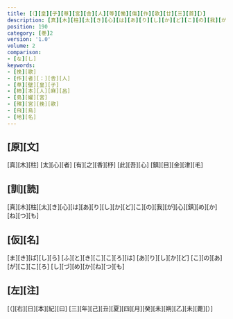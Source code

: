 ```yaml
---
title: [（][皇][子][尊][宮][舎][人][等][慟][傷][作][歌][廿][三][首][）]
description: [真][木][柱][太][き][心][は][あ][り][し][か][ど][こ][の][我][が][心][鎮][め][か][ね][つ][も]
position: 190
category: [巻]2
version: '1.0'
volume: 2
comparison:
- [な][し]
keywords:
- [挽][歌]
- [作][者][：][舎][人]
- [草][壁][皇][子]
- [柿][本][人][麻][呂]
- [島][嬥][宮]
- [殯][宮][挽][歌]
- [飛][鳥]
- [地][名]
---
```


## [原][文]

[真][木][柱] [太][心][者] [有][之][香][杼] [此][吾][心] [鎮][目][金][津][毛]

## [訓][読]

[真][木][柱][太][き][心][は][あ][り][し][か][ど][こ][の][我][が][心][鎮][め][か][ね][つ][も]

## [仮][名]

[ま][き][ば][し][ら] [ふ][と][き][こ][こ][ろ][は] [あ][り][し][か][ど] [こ][の][あ][が][こ][こ][ろ] [し][づ][め][か][ね][つ][も]

## [左][注]

[（][右][日][本][紀][曰] [三][年][己][丑][夏][四][月][癸][未][朔][乙][未][薨][）]
